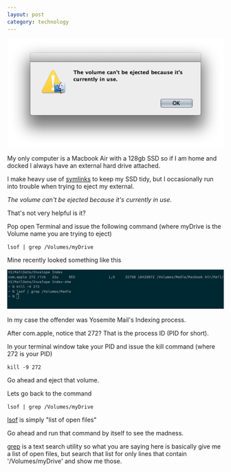 ```yaml
---
layout: post
category: technology
---
```

![The Volume Can't be ejected because it's currently in use.](/images/the_volume_cant_be_ejected_because_it_is_currently_in_use.png)

My only computer is a Macbook Air with a 128gb SSD so if I am home and docked I always have an external hard drive attached.

I make heavy use of [symlinks](https://gigaom.com/2011/04/27/how-to-create-and-use-symlinks-on-a-mac/) to keep my SSD tidy, but I occasionally run into trouble when trying to eject my external.

_The volume can't be ejected because it's currently in use._

That's not very helpful is it?

Pop open Terminal and issue the following command (where myDrive is the Volume name you are trying to eject)

    lsof | grep /Volumes/myDrive

Mine recently looked something like this

![lsof command on my Media disk](/images/lsof_command.jpg)

In my case the offender was Yosemite Mail's Indexing process.

After com.apple, notice that 272? That is the process ID (PID for short).

In your terminal window take your PID and issue the kill command (where 272 is your PID)

    kill -9 272

Go ahead and eject that volume.

Lets go back to the command

    lsof | grep /Volumes/myDrive

[lsof](http://en.wikipedia.org/wiki/Lsof) is simply "list of open files"

Go ahead and run that command by itself to see the madness.

[grep](http://en.wikipedia.org/wiki/Grep) is a text search utility so what you are saying here is basically give me a list of open files, but search that list for only lines that contain '/Volumes/myDrive' and show me those.
